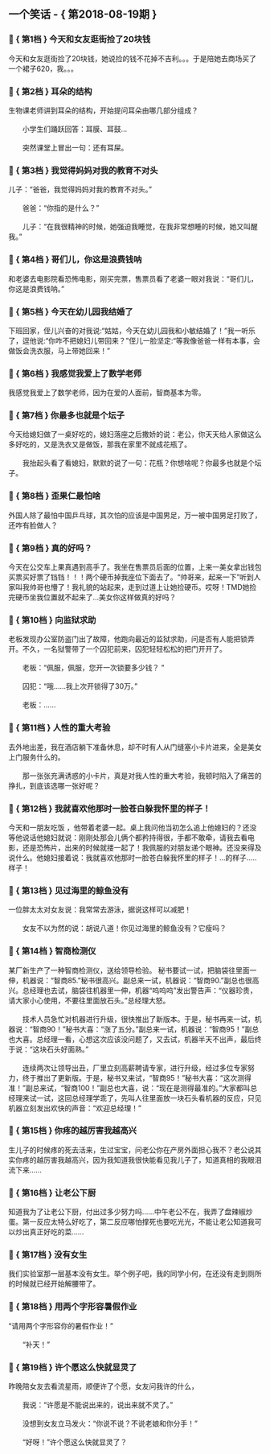 ## 一个笑话 - { 第2018-08-19期 }
</hr>

### :jack_o_lantern: { 第1档 } 今天和女友逛街捡了20块钱
今天和女友逛街捡了20块钱，她说捡的钱不花掉不吉利。。。于是陪她去商场买了一个裙子620，我。。。


### :jack_o_lantern: { 第2档 } 耳朵的结构
生物课老师讲到耳朵的结构，开始提问耳朵由哪几部分组成？<br/><br/>　　小学生们踊跃回答：耳膜、耳鼓…<br/><br/>　　突然课堂上冒出一句：还有耳屎。


### :jack_o_lantern: { 第3档 } 我觉得妈妈对我的教育不对头
儿子：“爸爸，我觉得妈妈对我的教育不对头。”<br/><br/>　　爸爸：“你指的是什么？”<br/><br/>　　儿子：“在我很精神的时候，她强迫我睡觉，在我非常想睡的时候，她又叫醒我。”


### :jack_o_lantern: { 第4档 } 哥们儿，你这是浪费钱呐
和老婆去电影院看恐怖电影，刚买完票，售票员看了老婆一眼对我说：“哥们儿，你这是浪费钱呐。”


### :jack_o_lantern: { 第5档 } 今天在幼儿园我结婚了
下班回家，侄儿兴奋的对我说:“姑姑，今天在幼儿园我和小敏结婚了！”我一听乐了，逗他说:“你咋不把媳妇儿带回来？”侄儿一脸坚定:“等我像爸爸一样有本事，会做饭会洗衣服，马上带她回来！”


### :jack_o_lantern: { 第6档 } 我感觉我爱上了数学老师
我感觉我爱上了数学老师，因为在爱的人面前，智商基本为零。


### :jack_o_lantern: { 第7档 } 你最多也就是个坛子
今天给媳妇做了一桌好吃的，媳妇落座之后撒娇的说：老公，你天天给人家做这么多好吃的，又是洗衣又是做饭，那我在家里不就成花瓶了。<br/><br/>　　我抬起头看了看媳妇，默默的说了一句：花瓶？你想啥呢？你最多也就是个坛子。


### :jack_o_lantern: { 第8档 } 歪果仁最怕啥
外国人除了最怕中国乒乓球，其次怕的应该是中国男足，万一被中国男足打败了，还咋有脸做人？


### :jack_o_lantern: { 第9档 } 真的好吗？
今天在公交车上果真遇到高手了。我坐在售票员后面的位置，上来一美女拿出钱包买票买好票了铛铛！！！两个硬币掉我座位下面去了。“帅哥来，起来一下”听到人家叫我帅哥也懵了！我礼貌的站起来，走到过道上让她捡硬币。哎呀！TMD她捡完硬币坐我位置就不起来了…美女你这样做真的好吗？


### :jack_o_lantern: { 第10档 } 向监狱求助
老板发现办公室防盗门出了故障，他跑向最近的监狱求助，问是否有人能把锁弄开。不久，一名狱警带了一个囚犯前来，囚犯轻轻松松的把门开开了。<br/><br/>　　老板：“佩服，佩服，您开一次锁要多少钱？ ”<br/><br/>　　囚犯：“哦......我上次开锁得了30万。”<br/><br/>　　老板：......


### :jack_o_lantern: { 第11档 } 人性的重大考验
去外地出差，我在酒店躺下准备休息，却不时有人从门缝塞小卡片进来，全是美女上门服务什么的。<br/><br/>　　那一张张充满诱惑的小卡片，真是对我人性的重大考验，我顿时陷入了痛苦的挣扎，到底该选哪一张好呢？


### :jack_o_lantern: { 第12档 } 我就喜欢他那时一脸苍白躲我怀里的样子！
今天和一朋友吃饭 ，他带着老婆一起。桌上我问他当初怎么追上他媳妇的？还没等他说话他媳妇就说：刚刚处那会儿俩个都矜持得很，手都不敢牵，请我去看电影，还是恐怖片，出来的时候就搂一起了！我佩服的对朋友递个眼神。还没来得及说什么。他媳妇接着说：我就喜欢他那时一脸苍白躲我怀里的样子！...的样子.....样子！


### :jack_o_lantern: { 第13档 } 见过海里的鲸鱼没有
一位胖太太对女友说：我常常去游泳，据说这样可以减肥！<br/><br/>　　女友不以为然的说：胡说八道！你见过海里的鲸鱼没有？它瘦吗？


### :jack_o_lantern: { 第14档 } 智商检测仪
某厂新生产了一种智商检测仪，送给领导检验。 秘书要试一试，把脑袋往里面一伸，机器说：“智商85.”秘书很高兴。副总来一试，机器说：“智商90.”副总也很高兴。总经理也去试，脑袋往机器里一伸，机器“呜呜呜”发出警告声：“仪器珍贵，请大家小心使用，不要往里面放石头。”总经理大怒。<br/><br/>　　技术人员急忙对机器进行升级，很快推出了新版本。于是，秘书再来一试，机器说：“智商90！”秘书大喜：“涨了五分。”副总来一试，机器说：“智商95！”副总也大喜。总经理一看，心想这次应该没问题了，又去试，机器半天不出声，最后终于说：“这块石头好面熟。”<br/><br/>　　连续两次让领导出丑，厂里立刻高薪聘请专家，进行升级，经过多位专家努力，终于推出了更新版。于是，秘书又来试，“智商95！”秘书大喜：“这次测得准！”副总来试，“智商100！”副总也大喜，说：“现在是测得最准的。”大家都叫总经理来试一试，这回总经理学乖了，先叫人往里面放一块石头看机器的反应，只见机器立刻发出欢快的声音：“欢迎总经理！”


### :jack_o_lantern: { 第15档 } 你疼的越厉害我越高兴
生儿子的时候疼的死去活来，生过宝宝，问老公你在产房外面担心我不？老公说其实你疼的越厉害我越高兴，因为我知道我很快能看见我儿子了，知道真相的我眼泪流下来……


### :jack_o_lantern: { 第16档 } 让老公下厨
知道我为了让老公下厨，付出过多少努力吗……中午老公不在，我弄了盘辣椒炒蛋。第一反应太特么好吃了，第二反应哪怕撑死也要吃光光，不能让老公知道我可以炒出真正好吃的菜……


### :jack_o_lantern: { 第17档 } 没有女生
我们实验室那一层基本没有女生。举个例子吧，我的同学小何，在还没有走到厕所的时候就已经开始解腰带了。


### :jack_o_lantern: { 第18档 } 用两个字形容暑假作业
“请用两个字形容你的暑假作业！”<br/><br/>　　“补天！”


### :jack_o_lantern: { 第19档 } 许个愿这么快就显灵了
昨晚陪女友去看流星雨，顺便许了个愿，女友问我许的什么，<br/><br/>　　我说：“许愿是不能说出来的，说出来就不灵了。”<br/><br/>　　没想到女友立马发火：“你说不说？不说老娘和你分手！”<br/><br/>　　“好呀！”许个愿这么快就显灵了？

